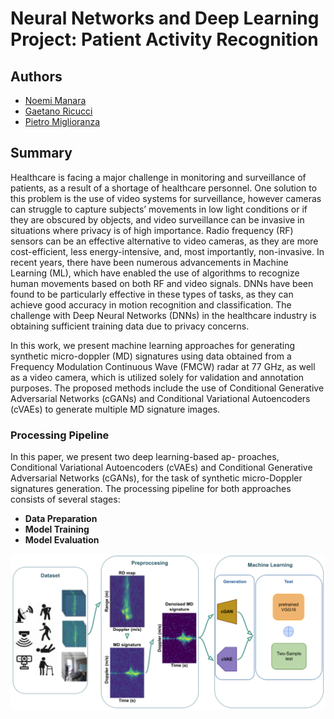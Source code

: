# Neural Networks and Deep Learning Project: Patient Activity Recognition

## Authors

- [Noemi Manara](https://github.com/noemimanara)
- [Gaetano Ricucci](https://github.com/gae-ric)
- [Pietro Miglioranza](https://github.com/pmiglioranza)

## Summary
Healthcare is facing a major challenge in monitoring and surveillance of patients, as a result of a shortage of healthcare personnel. One solution to this problem is the use of video systems for surveillance, however cameras can struggle to capture subjects’ movements in low light conditions or if they are obscured by objects, and video surveillance can be invasive in situations where privacy is of high importance. Radio frequency (RF) sensors can be an effective alternative to video cameras, as they are more cost-efficient, less energy-intensive, and, most importantly, non-invasive.
In recent years, there have been numerous advancements in Machine Learning (ML), which have enabled the use of algorithms to recognize human movements based on both RF and video signals. DNNs have been found to be particularly effective in these types of tasks, as they can achieve good accuracy in motion recognition and classification.
The challenge with Deep Neural Networks (DNNs) in the healthcare industry is obtaining sufficient training data due to privacy concerns.

In this work, we present machine learning approaches for generating synthetic micro-doppler (MD) signatures using data obtained from a Frequency Modulation Continuous Wave (FMCW) radar at 77 GHz, as well as a video camera, which is utilized solely for validation and annotation purposes. The proposed methods include the use of Conditional Generative Adversarial Networks (cGANs) and Conditional Variational Autoencoders (cVAEs) to generate multiple MD signature images.

### Processing Pipeline

In this paper, we present two deep learning-based ap- proaches, Conditional Variational Autoencoders (cVAEs) and Conditional Generative Adversarial Networks (cGANs), for the task of synthetic micro-Doppler signatures generation.
The processing pipeline for both approaches consists of several stages:

- **Data Preparation**
- **Model Training**
- **Model Evaluation**

![pipeline](Images/pipeline.png)
